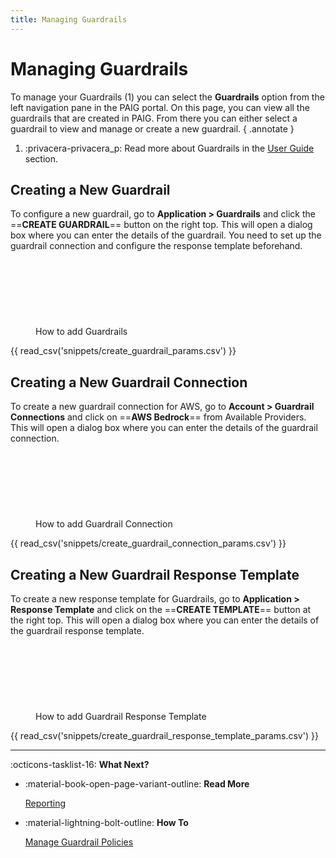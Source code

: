 ```yaml
---
title: Managing Guardrails
---
```


# Managing Guardrails

To manage your Guardrails (1) you can select the **Guardrails** option from the left navigation pane in the PAIG portal.
On this page, you can view all the guardrails that are created in PAIG. From there you can either select a guardrail to
view and manage or create a new guardrail.
{ .annotate }

1.  :privacera-privacera_p: Read more about Guardrails in the [User Guide](guardrails.md) section.

## Creating a New Guardrail

<!-- md:go_to_paig /#/guardrails:Go To PAIG -->

To configure a new guardrail, go to __Application > Guardrails__ and click the ==**CREATE GUARDRAIL**== button on the
right top. This will open a dialog box where you can enter the details of the guardrail. You need to set up the
guardrail connection and configure the response template beforehand.

<figure markdown>
<script src="https://fast.wistia.com/embed/medias/le53t61d0n.jsonp" async></script><script src="https://fast.wistia.com/assets/external/E-v1.js" async></script><span class="wistia_embed wistia_async_le53t61d0n popover=true" style="display:inline-block;height:106px;position:relative;width:150px">&nbsp;</span>
<figcaption>How to add Guardrails</figcaption>
</figure>

{{ read_csv('snippets/create_guardrail_params.csv') }}


## Creating a New Guardrail Connection

<!-- md:go_to_paig /#/guardrails_connection_provider:Go To PAIG -->

To create a new guardrail connection for AWS, go to __Account > Guardrail Connections__ and click on ==**AWS Bedrock**==
from Available Providers. This will open a dialog box where you can enter the details of the guardrail connection.

<figure markdown>
<script src="https://fast.wistia.com/embed/medias/dcmt7pwcny.jsonp" async></script><script src="https://fast.wistia.com/assets/external/E-v1.js" async></script><span class="wistia_embed wistia_async_dcmt7pwcny popover=true" style="display:inline-block;height:106px;position:relative;width:150px">&nbsp;</span>
<figcaption>How to add Guardrail Connection</figcaption>
</figure>

{{ read_csv('snippets/create_guardrail_connection_params.csv') }}


## Creating a New Guardrail Response Template

<!-- md:go_to_paig /#/response_templates:Go To PAIG -->

To create a new response template for Guardrails, go to __Application > Response Template__ and click on the
==**CREATE TEMPLATE**== button at the right top. This will open a dialog box where you can enter the details of the
guardrail response template.

<figure markdown>
<script src="https://fast.wistia.com/embed/medias/7tf1lxzroc.jsonp" async></script><script src="https://fast.wistia.com/assets/external/E-v1.js" async></script><span class="wistia_embed wistia_async_7tf1lxzroc popover=true" style="display:inline-block;height:106px;position:relative;width:150px">&nbsp;</span>
<figcaption>How to add Guardrail Response Template</figcaption>
</figure>

{{ read_csv('snippets/create_guardrail_response_template_params.csv') }}


---
:octicons-tasklist-16: **What Next?**

<div class="grid cards" markdown>

-   :material-book-open-page-variant-outline: __Read More__

    [Reporting](../reporting/)

-   :material-lightning-bolt-outline: __How To__

    [Manage Guardrail Policies](guardrail-policies.md)

</div>
